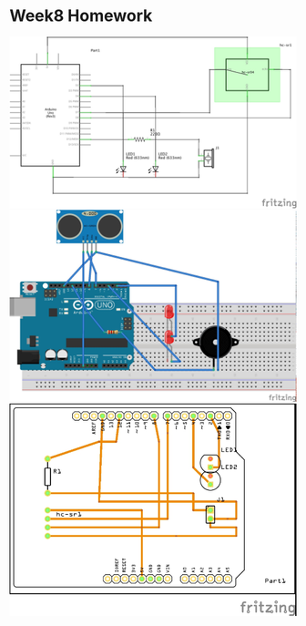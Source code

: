 
# Week8 Homework
![alt text](https://raw.githubusercontent.com/shuyanyuan/Digital-Electronics-Spring-2017/master/Fritzing/music_instrument_schem.jpg)
![alt text](https://raw.githubusercontent.com/shuyanyuan/Digital-Electronics-Spring-2017/master/Fritzing/music_instrument_bb.jpg)
![alt text](https://raw.githubusercontent.com/shuyanyuan/Digital-Electronics-Spring-2017/master/Fritzing/music_instrument_PCB.jpg)
